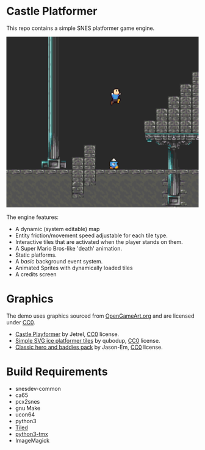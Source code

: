 Castle Platformer
=================

This repo contains a simple SNES platformer game engine.

<img src="screenshot.png?raw=true" alt="Castle Platformer Screenshot" width="512" height="448">

The engine features:

 * A dynamic (system editable) map
 * Entity friction/movement speed adjustable for each tile type.
 * Interactive tiles that are activated when the player stands on them.
 * A Super Mario Bros-like 'death' animation.
 * Static platforms.
 * A *basic* background event system.
 * Animated Sprites with dynamically loaded tiles
 * A credits screen

Graphics
========
The demo uses graphics sourced from [OpenGameArt.org](http://opengameart.org/)
and are licensed under [CC0](http://creativecommons.org/publicdomain/zero/1.0/).

 * [Castle Playformer](http://opengameart.org/content/castle-platformer) by Jetrel, [CC0](http://creativecommons.org/publicdomain/zero/1.0/) license.
 * [Simple SVG ice platformer tiles](http://opengameart.org/content/simple-svg-ice-platformer-tiles-16x16-16x96-96x16) by qubodup, [CC0](http://creativecommons.org/publicdomain/zero/1.0/) license.
 * [Classic hero and baddies pack](http://opengameart.org/content/classic-hero-and-baddies-pack) by Jason-Em, [CC0](http://creativecommons.org/publicdomain/zero/1.0/) license.


Build Requirements
===================
 * snesdev-common
 * ca65
 * pcx2snes
 * gnu Make
 * ucon64
 * python3
 * [Tiled](http://www.mapeditor.org/)
 * [python3-tmx](http://python-tmx.nongnu.org/)
 * ImageMagick

